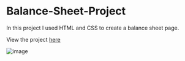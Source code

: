 # Balance-Sheet-Project
In this project I used HTML and CSS to create a balance sheet page.

View the project [here](https://kinggoku910.github.io/Balance-Sheet-Project/)

![image](https://user-images.githubusercontent.com/74030806/198012580-bf9ba21a-f0e8-4280-99f7-19a43a6f2f58.png)

